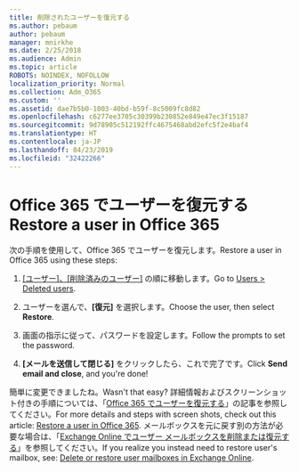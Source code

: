 ```yaml
---
title: 削除されたユーザーを復元する
ms.author: pebaum
author: pebaum
manager: mnirkhe
ms.date: 2/25/2018
ms.audience: Admin
ms.topic: article
ROBOTS: NOINDEX, NOFOLLOW
localization_priority: Normal
ms.collection: Adm_O365
ms.custom: ''
ms.assetid: dae7b5b0-1003-40bd-b59f-8c5009fc8d82
ms.openlocfilehash: c6277ee3705c30399b230852e849e47ec3f15187
ms.sourcegitcommit: 9d78905c512192ffc4675468abd2efc5f2e4baf4
ms.translationtype: HT
ms.contentlocale: ja-JP
ms.lasthandoff: 04/23/2019
ms.locfileid: "32422266"
---
```

# <a name="restore-a-user-in-office-365"></a><span data-ttu-id="d926c-102">Office 365 でユーザーを復元する</span><span class="sxs-lookup"><span data-stu-id="d926c-102">Restore a user in Office 365</span></span>

<span data-ttu-id="d926c-103">次の手順を使用して、Office 365 でユーザーを復元します。</span><span class="sxs-lookup"><span data-stu-id="d926c-103">Restore a user in Office 365 using these steps:</span></span>
  
1. <span data-ttu-id="d926c-104">[[ユーザー]、[削除済みのユーザー]](https://admin.microsoft.com/adminportal/home#/deletedusers) の順に移動します。</span><span class="sxs-lookup"><span data-stu-id="d926c-104">Go to [Users \> Deleted users](https://admin.microsoft.com/adminportal/home#/deletedusers).</span></span>
    
2. <span data-ttu-id="d926c-105">ユーザーを選んで、**[復元]** を選択します。</span><span class="sxs-lookup"><span data-stu-id="d926c-105">Choose the user, then select **Restore**.</span></span>
    
3. <span data-ttu-id="d926c-106">画面の指示に従って、パスワードを設定します。</span><span class="sxs-lookup"><span data-stu-id="d926c-106">Follow the prompts to set the password.</span></span>
    
4. <span data-ttu-id="d926c-107">**[メールを送信して閉じる]** をクリックしたら、これで完了です。</span><span class="sxs-lookup"><span data-stu-id="d926c-107">Click **Send email and close**, and you're done!</span></span>
    

<span data-ttu-id="d926c-108">簡単に変更できましたね。</span><span class="sxs-lookup"><span data-stu-id="d926c-108">Wasn't that easy?</span></span> <span data-ttu-id="d926c-109">詳細情報およびスクリーンショット付きの手順については、「[Office 365 でユーザーを復元する](https://support.office.com/article/2c261e42-5dd1-48b0-845f-2a016d29cfc1.aspx)」の記事を参照してください。</span><span class="sxs-lookup"><span data-stu-id="d926c-109">For more details and steps with screen shots, check out this article: [Restore a user in Office 365](https://support.office.com/article/2c261e42-5dd1-48b0-845f-2a016d29cfc1.aspx).</span></span> <span data-ttu-id="d926c-110">メールボックスを元に戻す別の方法が必要な場合は、「[Exchange Online でユーザー メールボックスを削除または復元する](https://docs.microsoft.com/exchange/recipients-in-exchange-online/delete-or-restore-mailboxes)」を参照してください。</span><span class="sxs-lookup"><span data-stu-id="d926c-110">If you realize you instead need to restore user's mailbox, see: [Delete or restore user mailboxes in Exchange Online](https://docs.microsoft.com/exchange/recipients-in-exchange-online/delete-or-restore-mailboxes).</span></span>